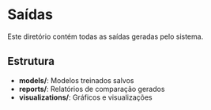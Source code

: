 # Saídas

Este diretório contém todas as saídas geradas pelo sistema.

## Estrutura

- **models/**: Modelos treinados salvos
- **reports/**: Relatórios de comparação gerados
- **visualizations/**: Gráficos e visualizações
